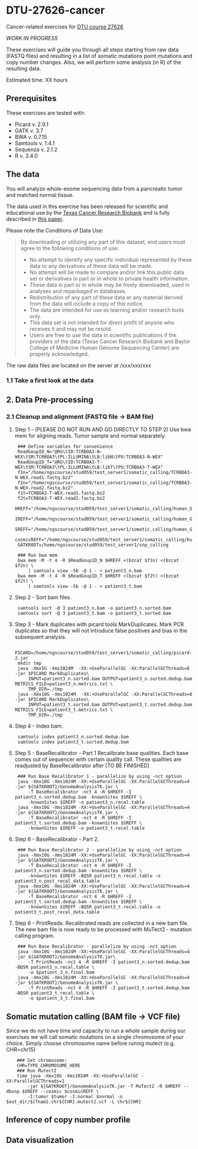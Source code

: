 # DTU-27626-cancer
Cancer-related exercises for [DTU course 27626](http://www.cbs.dtu.dk/courses/27626/programme.php) 

*WORK IN PROGRESS*
 
These exercises will guide you through all steps starting from raw data (FASTQ files) and resulting in a list of somatic mutations point mutations and copy number changes.  Also, we will perform some analysis (in R) of the resulting data.

Estimated time:  XX hours

## Prerequisites

These exercises are tested with:
* Picard v. 2.9.1
* GATK  v. 3.7
* BWA  v. 0.7.15
* Samtools v. 1.4.1
* Sequenza v. 2.1.2
* R v. 3.4.0


## The data

You will analyze whole-exome sequencing data from a pancreatic tumor and matched normal tissue.

The data used in this exercise has been released for scientific and educational use by the [Texas Cancer Research Biobank](http://txcrb.org/data.html) and is fully described in [this paper](https://www.nature.com/articles/sdata201610).

Please note the Conditions of Data Use:

> By downloading or utilizing any part of this dataset, end users must agree to the following conditions of use:
> * No attempt to identify any specific individual represented by these data or any derivatives of these data will be made.
> * No attempt will be made to compare and/or link this public data set or derivatives in part or in whole to private health information.
> * These data in part or in whole may be freely downloaded, used in analyses and repackaged in databases.
> * Redistribution of any part of these data or any material derived from the data will include a copy of this notice.
> * The data are intended for use as learning and/or research tools only.
> * This data set is not intended for direct profit of anyone who receives it and may not be resold.
> * Users are free to use the data in scientific publications if the providers of the data (Texas Cancer Research Biobank and Baylor College of Medicine Human Genome Sequencing Center) are properly acknowledged.

The raw data files are located on the server at /xxx/xxx/xxx

### 1.1 Take a first look at the data




## 2. Data Pre-processing

### 2.1 Cleanup and alignment (FASTQ file -> BAM file)

1. Step 1 - (PLEASE DO NOT RUN AND GO DIRECTLY TO STEP 2)
Use bwa mem for aligning reads. Tumor sample and normal separately.
 
        ### Define variables for convenience
        ReadGoupID_N="@RG\tID:TCRBOA3-N-WEX\tSM:TCRBOA3\tPL:ILLUMINA\tLB:libN\tPU:TCRBOA3-N-WEX"
        ReadGoupID_T="@RG\tID:TCRBOA3-T-WEX\tSM:TCRBOA3\tPL:ILLUMINA\tLB:libT\tPU:TCRBOA3-T-WEX"
        f1n="/home/ngscourse/stud059/test_server1/somatic_calling/TCRBOA3-N-WEX.read1.fastq.bz2"
        f2n="/home/ngscourse/stud059/test_server1/somatic_calling/TCRBOA3-N-WEX.read2.fastq.bz2"
        f1t=TCRBOA3-T-WEX.read1.fastq.bz2
        f2t=TCRBOA3-T-WEX.read2.fastq.bz2
        HREFF="/home/ngscourse/stud059/test_server1/somatic_calling/human_GRCh38/GCA_000001405.15_GRCh38_full_analysis_set"
        IREFF="/home/ngscourse/stud059/test_server1/somatic_calling/human_GRCh38/Indel_refs/mills_gold.b38.vcf"
        SREFF="/home/ngscourse/stud059/test_server1/somatic_calling/human_GRCh38/SNP_refs/1000G.snps.b38.vcf"
        cosmicREFF="/home/ngscourse/stud059/test_server1/somatic_calling/human_GRCh38/cosmic/CosmicCodingMuts_chr_sorted.vcf"
        GATKROOT=/home/ngscourse/stud059/test_server1/snp_calling
        
        ### Run bwa mem
        bwa mem -M -t 4 -R $ReadGoupID_N $HREFF <(bzcat $f1n) <(bzcat $f2n) \
            | samtools view -Sb -@ 1 - > patient3_n.bam 
        bwa mem -M -t 4 -R $ReadGoupID_T $HREFF <(bzcat $f2t) <(bzcat $f2t) \
            | samtools view -Sb -@ 1 - > patient3_t.bam

2. Step 2 - Sort bam files. 

        samtools sort -@ 3 patient3_n.bam -o patient3_n.sorted.bam
        samtools sort -@ 3 patient3_t.bam -o patient3_t.sorted.bam
 
3. Step 3 - Mark duplicates with picard tools MarkDuplicates. 
Mark PCR duplicates so that they will not introduce false positives and bias in the subsequent analysis.

        PICARD=/home/ngscourse/stud059/test_server1/somatic_calling/picard-2.jar
        mkdir tmp
        java -Xmx5G -Xms1024M  -XX:+UseParallelGC -XX:ParallelGCThreads=6 -jar $PICARD MarkDuplicates\
            INPUT=patient3_n.sorted.bam OUTPUT=patient3_n.sorted.dedup.bam METRICS_FILE=patient3_n.metrics.txt \
            TMP_DIR=./tmp
        java -Xmx10G -Xms1024M  -XX:+UseParallelGC -XX:ParallelGCThreads=8 -jar $PICARD MarkDuplicates\
            INPUT=patient3_t.sorted.bam OUTPUT=patient3_t.sorted.dedup.bam METRICS_FILE=patient3_t.metrics.txt \
            TMP_DIR=./tmp
        

4. Step 4 - Index bam.

        samtools index patient3_n.sorted.dedup.bam
        samtools index patient3_t.sorted.dedup.bam

5. Step 5 - BaseRecalibrator - Part 1
Recalibrate base qualities. Each base comes out of sequencer with certain quality call. These qualities are readjusted by BaseRecalibrator after [TO BE FINISHED]

        ### Run Base Recalibrator 1 - parallelize by using -nct option
        java -Xmx10G -Xms1024M -XX:+UseParallelGC -XX:ParallelGCThreads=4 -jar ${GATKROOT}/GenomeAnalysisTK.jar \
            -T BaseRecalibrator -nct 4 -R $HREFF -I patient3_n.sorted.dedup.bam -knownSites $SREFF \
            -knownSites $IREFF -o patient3_n.recal.table
        java -Xmx10G -Xms1024M -XX:+UseParallelGC -XX:ParallelGCThreads=4 -jar ${GATKROOT}/GenomeAnalysisTK.jar \
            -T BaseRecalibrator -nct 4 -R $HREFF -I patient3_t.sorted.dedup.bam -knownSites $SREFF \
            -knownSites $IREFF -o patient3_t.recal.table
      
        
6. Step 6 - BaseRecalibrator - Part 2.

        ### Run Base Recalibrator 2 - parallelize by using -nct option
        java -Xmx10G -Xms1024M -XX:+UseParallelGC -XX:ParallelGCThreads=4 -jar ${GATKROOT}/GenomeAnalysisTK.jar \
            -T BaseRecalibrator -nct 4 -R $HREFF -I patient3_n.sorted.dedup.bam -knownSites $SREFF \
            -knownSites $IREFF -BQSR patient3_n.recal.table -o patient3_n.post_recal_data.table
        java -Xmx10G -Xms1024M -XX:+UseParallelGC -XX:ParallelGCThreads=4 -jar ${GATKROOT}/GenomeAnalysisTK.jar \
            -T BaseRecalibrator -nct 4 -R $HREFF -I patient3_t.sorted.dedup.bam -knownSites $SREFF \
            -knownSites $IREFF -BQSR patient3_t.recal.table -o patient3_t.post_recal_data.table
        
        
6. Step 6 - PrintReads.
Recalibrated reads are collected in a new bam file. The new bam file is now ready to be processed with MuTect2 - mutation calling program.

        ### Run Base Recalibrator - parallelize by using -nct option
        java -Xmx10G -Xms1024M -XX:+UseParallelGC -XX:ParallelGCThreads=4 -jar ${GATKROOT}/GenomeAnalysisTK.jar\
            -T PrintReads -nct 4 -R $HREFF -I patient3_n.sorted.dedup.bam -BQSR patient3_n.recal.table \
            -o $patient_3_n.final.bam
        java -Xmx10G -Xms1024M -XX:+UseParallelGC -XX:ParallelGCThreads=4 -jar ${GATKROOT}/GenomeAnalysisTK.jar \
            -T PrintReads -nct 4 -R $HREFF -I patient3_t.sorted.dedup.bam -BQSR patient3_t.recal.table \
            -o $patient_3_t.final.bam


## Somatic mutation calling (BAM file -> VCF file)
Since we do not have time and capacity to run a whole sample during our exercises we will call somatic mutations on a single chromosome of your choice. Simply choose chromosome name before runnig mutect (e.g. CHR=chr15)

        ### Set chromosome:
        CHR=TYPE_CHROMOSOME_HERE
        ### Run Mutect2
        time java -Xmx10G -Xms1024M -XX:+UseParallelGC -XX:ParallelGCThreads=1 
            -jar ${GATKROOT}/GenomeAnalysisTK.jar -T MuTect2 -R $HREFF --dbsnp $SREFF --cosmic $cosmicREFF \
            -I:tumor $tumor -I:normal $normal -o $out_dir/${fnam}.chr${CHR}.mutect2.vcf -L chr${CHR}

## Inference of copy number profile

## Data visualization

